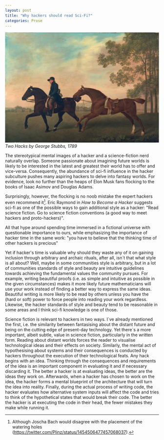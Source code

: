 ```yaml
---
layout: post
title: "Why hackers should read Sci-Fi?"
categories: Prose
---
```


![Two Hacks by George Stubbs](/assets/scifi-propoganda/two_hacks.jpg)
_Two Hacks by George Stubbs, 1789_

The stereotypical mental images of a hacker and a science-fiction nerd naturally overlap. Someone passionate about imagining future worlds is likely to be interested in the latest and greatest their world has to offer and vice-versa. Consequently, the abundance of sci-fi influence in the hacker subculture pushes many aspiring hackers to delve into fantasy worlds. For evidence, look no further than the heaps of Elon Musk fans flocking to the books of Isaac Asimov and Douglas Adams.

Surprisingly, however, the flocking is no noob mistake the expert hackers even recommend it[^1]. Eric Raymond in *How to Become a Hacker* suggests sci-fi as one of the possible ways to gain additional style as a hacker: "Read science fiction. Go to science fiction conventions (a good way to meet hackers and proto-hackers)".

All that hype around spending time immersed in a fictional universe with questionable importance to ours, while emphasizing the importance of hacker time in the same work: "you have to believe that the thinking time of other hackers is precious"

Yet if hacker's time is valuable why should they waste any of it on gaining inclusion through arbitrary and archaic rituals, after all, isn\`t that what style is all about? Well, maybe in some communities style is arbitrary, but in a lot of communities standards of style and beauty are intuitive guidelines towards achieving the fundamental values the community pursues. For example, writing beautiful proofs (i.e. as simple and intuitive as possible in the given circumstances) makes it more likely future mathematicians will use your work instead of finding a better way to express the same ideas. Beautiful writing is more likely to be read by others unless you have the (hard or soft) power to force people into reading your work regardless. Likewise, the hacker standards of style and beauty tend to be reasonable in some areas and I think sci-fi knowledge is one of those.

Science fiction is relevant to hackers in two ways. I\`ve already mentioned the first, i.e. the similarity between fantasising about the distant future and being on the cutting edge of present-day technology. Yet there\`s a more important, albeit subtle, value in science fiction, particularly in the written form. Reading about distant worlds forces the reader to visualise technological ideas and their effects on society. Similarly, the mental act of hypothesising about systems and their consequences is conducted by hackers throughout the execution of their technological feats. Any hack begins with an idea. Thinking through the consequences and requirements of the idea is an important component in evaluating it and if necessary discarding it. The better a hacker is at evaluating ideas, the better are the ideas they work on. Afterwards, when a hacker has chosen to work on the idea, the hacker forms a mental blueprint of the architecture that will turn the idea into reality. Finally, during the actual process of writing code, the hacker evaluates how alternative system inputs will affect the code and tries to think of the hypothetical states that would break their code. The better the hacker is at executing the code in their head, the fewer mistakes they make while running it.

[^1]: Although Joscha Bach would disagree with the placement of the watering holes (https://twitter.com/Plinz/status/1454506477457068037).
